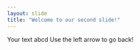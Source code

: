 ```yaml
---
layout: slide
title: "Welcome to our second slide!"
---
```

Your text abcd
Use the left arrow to go back!
